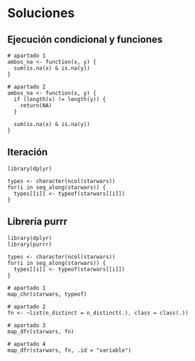 # Soluciones

## Ejecución condicional y funciones

```{r}
# apartado 1
ambos_na <- function(x, y) {
  sum(is.na(x) & is.na(y))
}

# apartado 2
ambos_na <- function(x, y) {
  if (length(x) != length(y)) {
    return(NA)
  }
  
  sum(is.na(x) & is.na(y))
}
```

## Iteración

```{r}
library(dplyr)

types <- character(ncol(starwars))
for(i in seq_along(starwars)) {
  types[[i]] <- typeof(starwars[[i]])
}
```

## Librería purrr

```{r}
library(dplyr)
library(purrr)

types <- character(ncol(starwars))
for(i in seq_along(starwars)) {
  types[[i]] <- typeof(starwars[[i]])
}

# apartado 1
map_chr(starwars, typeof)

# apartado 2
fn <- ~list(n_distinct = n_distinct(.), class = class(.))

# apartado 3
map_dfr(starwars, fn)

# apartado 4
map_dfr(starwars, fn, .id = "variable")
```